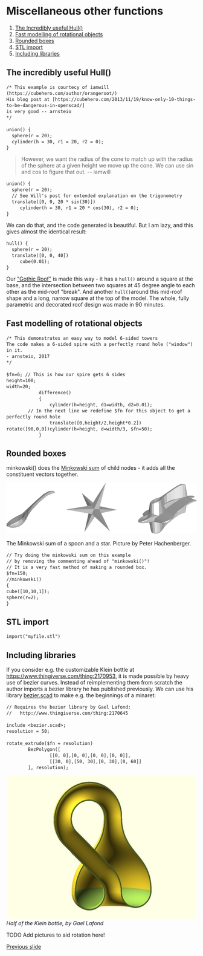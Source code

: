 # Miscellaneous other functions
1. [The Incredibly useful Hull()](#the-incredibly-useful-hull())
2. [Fast modelling  of rotational objects](#fast-modelling-of-rotational-objects)
3. [Rounded boxes](#rounded-boxes)
4. [STL import](#stl-import)
5. [Including libraries](#including-libraries)

## The incredibly useful Hull()

~~~
/* This example is courtecy of iamwill
(https://cubehero.com/author/orangeroot/)
His blog post at [https://cubehero.com/2013/11/19/know-only-10-things-to-be-dangerous-in-openscad/]
is very good -- arnsteio
*/

union() {
  sphere(r = 20);
  cylinder(h = 30, r1 = 20, r2 = 0);
}
~~~

> However, we want the radius of the cone to match up with the radius of the sphere at a given height we move up the cone. We can use sin and cos to figure that out.
> -- iamwill

~~~
union() {
  sphere(r = 20);
  // See Will's post for extended explanation on the trigonometry
  translate([0, 0, 20 * sin(30)])
     cylinder(h = 30, r1 = 20 * cos(30), r2 = 0);
}
~~~

We can do that, and the code generated is beautiful. But I am lazy, and this gives almost the identical result:
~~~
hull() {
  sphere(r = 20);
  translate([0, 0, 40]) 
     cube(0.01);
}
~~~
Our ["Gothic Roof"](https://www.thingiverse.com/thing:2693666) is made this way - it has a `hull()` around a square at the base, 
and the intersection between two squares at 45 degree angle to each other as the mid-roof "break". 
And another `hull()`around this mid-roof shape and a long, narrow square at the top of the model. 
The whole, fully parametric and decorated roof design was made in 90 minutes.  

## Fast modelling of rotational objects
~~~
/* This demonstrates an easy way to model 6-sided towers
The code makes a 6-sided spire with a perfectly round hole ("window") in it. 
- arnsteio, 2017
*/

$fn=6; // This is how our spire gets 6 sides
height=100;
width=20;            
            difference()
            {
                cylinder(h=height, d1=width, d2=0.01);
		// In the next line we redefine $fn for this object to get a perfectly round hole
                translate([0,height/2,height*0.2]) rotate([90,0,0])cylinder(h=height, d=width/3, $fn=50);
            }
~~~

## Rounded boxes

minkowski() does the [Minkowski sum](https://doc.cgal.org/latest/Minkowski_sum_3/) of child nodes - it adds all the constituent vectors together.

![alt text](bilder/minkowski_spoon_star.png "The Minkowski sum of a spoon and a star.")

The Minkowski sum of a spoon and a star. Picture by Peter Hachenberger.

~~~
// Try doing the minkowski sum on this example 
// by removing the commenting ahead of "minkowski()"!
// It is a very fast method of making a rounded box.
$fn=150;
//minkowski()
{
cube([10,10,1]);
sphere(r=2);
}
~~~

## STL import 
~~~
import("myfile.stl")
~~~

## Including libraries
If you consider e.g. the customizable Klein bottle at <https://www.thingiverse.com/thing:2170953>, it is made possible by heavy use of bezier curves. 
Instead of reimplementing them from scratch the author imports a bezier library he has published previously.
We can use his library [bezier.scad](bezier.scad) to make e.g. the beginnings of a minaret:
~~~
// Requires the bezier library by Gael Lafond:
//   http://www.thingiverse.com/thing:2170645

include <bezier.scad>;
resolution = 50;

rotate_extrude($fn = resolution)
        BezPolygon([
                [[0, 0],[0, 0],[0, 0],[0, 0]],
                [[30, 0],[50, 30],[0, 30],[0, 60]]
        ], resolution);
~~~
![alt text](bilder/halfKleinBottleByGaelLafond.jpg "Half of the Klein bottle, by Gael Lafond")
*Half of the Klein bottle, by Gael Lafond*

TODO Add pictures to aid rotation here! 

[Previous slide](05-trigonometry_conditionals_loops.md)
